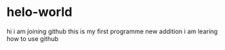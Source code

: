 # helo-world
hi i am joining github this is my first programme
new addition
i am learing how to use github

